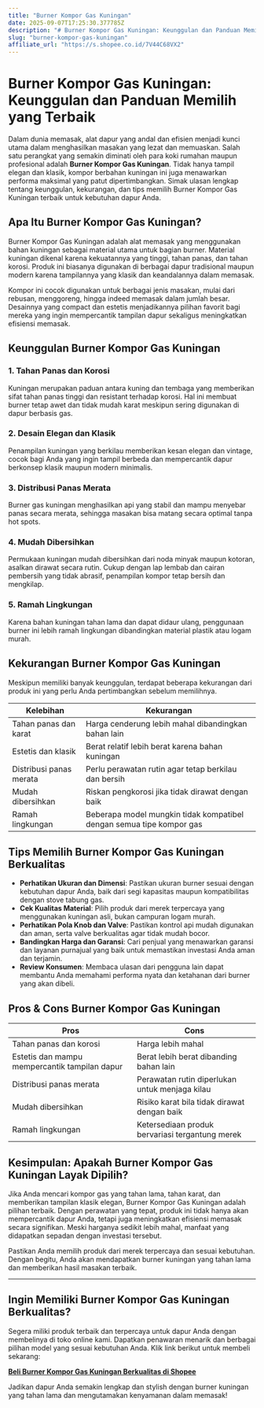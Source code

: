 ```yaml
---
title: "Burner Kompor Gas Kuningan"
date: 2025-09-07T17:25:30.377785Z
description: "# Burner Kompor Gas Kuningan: Keunggulan dan Panduan Memilih yang Terbaik..."
slug: "burner-kompor-gas-kuningan"
affiliate_url: "https://s.shopee.co.id/7V44C68VX2"
---
```

# Burner Kompor Gas Kuningan: Keunggulan dan Panduan Memilih yang Terbaik

Dalam dunia memasak, alat dapur yang andal dan efisien menjadi kunci utama dalam menghasilkan masakan yang lezat dan memuaskan. Salah satu perangkat yang semakin diminati oleh para koki rumahan maupun profesional adalah **Burner Kompor Gas Kuningan**. Tidak hanya tampil elegan dan klasik, kompor berbahan kuningan ini juga menawarkan performa maksimal yang patut dipertimbangkan. Simak ulasan lengkap tentang keunggulan, kekurangan, dan tips memilih Burner Kompor Gas Kuningan terbaik untuk kebutuhan dapur Anda.

## Apa Itu Burner Kompor Gas Kuningan?

Burner Kompor Gas Kuningan adalah alat memasak yang menggunakan bahan kuningan sebagai material utama untuk bagian burner. Material kuningan dikenal karena kekuatannya yang tinggi, tahan panas, dan tahan korosi. Produk ini biasanya digunakan di berbagai dapur tradisional maupun modern karena tampilannya yang klasik dan keandalannya dalam memasak.

Kompor ini cocok digunakan untuk berbagai jenis masakan, mulai dari rebusan, menggoreng, hingga indeed memasak dalam jumlah besar. Desainnya yang compact dan estetis menjadikannya pilihan favorit bagi mereka yang ingin mempercantik tampilan dapur sekaligus meningkatkan efisiensi memasak.

## Keunggulan Burner Kompor Gas Kuningan

### 1. Tahan Panas dan Korosi
Kuningan merupakan paduan antara kuning dan tembaga yang memberikan sifat tahan panas tinggi dan resistant terhadap korosi. Hal ini membuat burner tetap awet dan tidak mudah karat meskipun sering digunakan di dapur berbasis gas.

### 2. Desain Elegan dan Klasik
Penampilan kuningan yang berkilau memberikan kesan elegan dan vintage, cocok bagi Anda yang ingin tampil berbeda dan mempercantik dapur berkonsep klasik maupun modern minimalis.

### 3. Distribusi Panas Merata
Burner gas kuningan menghasilkan api yang stabil dan mampu menyebar panas secara merata, sehingga masakan bisa matang secara optimal tanpa hot spots.

### 4. Mudah Dibersihkan
Permukaan kuningan mudah dibersihkan dari noda minyak maupun kotoran, asalkan dirawat secara rutin. Cukup dengan lap lembab dan cairan pembersih yang tidak abrasif, penampilan kompor tetap bersih dan mengkilap.

### 5. Ramah Lingkungan
Karena bahan kuningan tahan lama dan dapat didaur ulang, penggunaan burner ini lebih ramah lingkungan dibandingkan material plastik atau logam murah.

## Kekurangan Burner Kompor Gas Kuningan

Meskipun memiliki banyak keunggulan, terdapat beberapa kekurangan dari produk ini yang perlu Anda pertimbangkan sebelum memilihnya.

| **Kelebihan** | **Kekurangan** |
|----------------|----------------|
| Tahan panas dan karat | Harga cenderung lebih mahal dibandingkan bahan lain |
| Estetis dan klasik | Berat relatif lebih berat karena bahan kuningan |
| Distribusi panas merata | Perlu perawatan rutin agar tetap berkilau dan bersih |
| Mudah dibersihkan | Riskan pengkorosi jika tidak dirawat dengan baik |
| Ramah lingkungan | Beberapa model mungkin tidak kompatibel dengan semua tipe kompor gas |

## Tips Memilih Burner Kompor Gas Kuningan Berkualitas

- **Perhatikan Ukuran dan Dimensi**: Pastikan ukuran burner sesuai dengan kebutuhan dapur Anda, baik dari segi kapasitas maupun kompatibilitas dengan stove tabung gas.
- **Cek Kualitas Material**: Pilih produk dari merek terpercaya yang menggunakan kuningan asli, bukan campuran logam murah.
- **Perhatikan Pola Knob dan Valve**: Pastikan kontrol api mudah digunakan dan aman, serta valve berkualitas agar tidak mudah bocor.
- **Bandingkan Harga dan Garansi**: Cari penjual yang menawarkan garansi dan layanan purnajual yang baik untuk memastikan investasi Anda aman dan terjamin.
- **Review Konsumen**: Membaca ulasan dari pengguna lain dapat membantu Anda memahami performa nyata dan ketahanan dari burner yang akan dibeli.

## Pros & Cons Burner Kompor Gas Kuningan

| **Pros** | **Cons** |
|---|---|
| Tahan panas dan korosi | Harga lebih mahal | 
| Estetis dan mampu mempercantik tampilan dapur | Berat lebih berat dibanding bahan lain | 
| Distribusi panas merata | Perawatan rutin diperlukan untuk menjaga kilau | 
| Mudah dibersihkan | Risiko karat bila tidak dirawat dengan baik | 
| Ramah lingkungan | Ketersediaan produk bervariasi tergantung merek | 

## Kesimpulan: Apakah Burner Kompor Gas Kuningan Layak Dipilih?

Jika Anda mencari kompor gas yang tahan lama, tahan karat, dan memberikan tampilan klasik elegan, Burner Kompor Gas Kuningan adalah pilihan terbaik. Dengan perawatan yang tepat, produk ini tidak hanya akan mempercantik dapur Anda, tetapi juga meningkatkan efisiensi memasak secara signifikan. Meski harganya sedikit lebih mahal, manfaat yang didapatkan sepadan dengan investasi tersebut.

Pastikan Anda memilih produk dari merek terpercaya dan sesuai kebutuhan. Dengan begitu, Anda akan mendapatkan burner kuningan yang tahan lama dan memberikan hasil masakan terbaik.

---

## Ingin Memiliki Burner Kompor Gas Kuningan Berkualitas?

Segera miliki produk terbaik dan terpercaya untuk dapur Anda dengan membelinya di toko online kami. Dapatkan penawaran menarik dan berbagai pilihan model yang sesuai kebutuhan Anda. Klik link berikut untuk membeli sekarang: 

[**Beli Burner Kompor Gas Kuningan Berkualitas di Shopee**](https://s.shopee.co.id/7V44C68VX2)

Jadikan dapur Anda semakin lengkap dan stylish dengan burner kuningan yang tahan lama dan mengutamakan kenyamanan dalam memasak!
